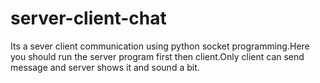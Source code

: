 # server-client-chat
Its a sever client communication using python socket programming.Here you should run the server program first then client.Only client can send message and server shows it and sound a bit.
